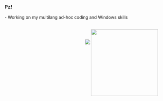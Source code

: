 ### Pz!

\- Working on my multilang ad-hoc coding and Windows skills  

<p align="right">
<br>
<img align="right" src="https://github-readme-stats.vercel.app/api/top-langs/?username=gbyx3&theme=merko&layout=compact&hide_border=true" width=220>
<br>
<br>
<img src="http://www.hackthebox.eu/badge/image/223026">
<br>
</p>

<!--
**gbyx3/gbyx3** is a ✨ _special_ ✨ repository because its `README.md` (this file) appears on your GitHub profile.

Here are some ideas to get you started:

- 🔭 I’m currently working on ...
- 🌱 I’m currently learning ...
- 👯 I’m looking to collaborate on ...
- 🤔 I’m looking for help with ...
- 💬 Ask me about ...
- 📫 How to reach me: ...
- 😄 Pronouns: ...
- ⚡ Fun fact: ...
-->
